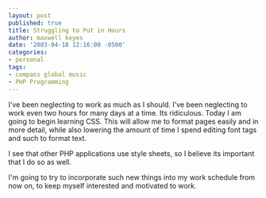 ```yaml
---
layout: post
published: true
title: Struggling to Put in Hours
author: maxwell keyes
date: '2003-04-18 12:16:00 -0500'
categories:
- personal
tags:
- compass global music
- PHP Programming
---
```


I've been neglecting to work as much as I should. I've been neglecting to work even two hours for many days at a time.
Its ridiculous. Today I am going to begin learning CSS. This will allow me to format pages easily and in more detail,
while also lowering the amount of time I spend editing font tags and such to format text.

I see that other PHP applications use style sheets, so I believe its important that I do so as well.

I'm going to try to incorporate such new things into my work schedule from now on, to keep myself interested and
motivated to work.
